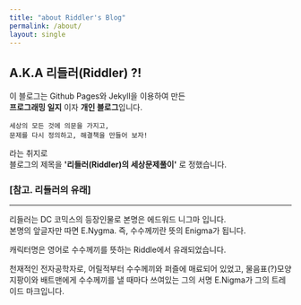 ```yaml
---
title: "about Riddler's Blog"
permalink: /about/
layout: single
---
```


## A.K.A 리들러(Riddler) ?! 

이 블로그는 Github Pages와 Jekyll을 이용하여 만든  
**프로그래밍 일지** 이자 **개인 블로그**입니다.

```  
세상의 모든 것에 의문을 가지고,  
문제를 다시 정의하고, 해결책을 만들어 보자! 
```

라는 취지로  
블로그의 제목을 **'리들러(Riddler)의 세상문제풀이'** 로 정했습니다.





### [참고. 리들러의 유래]
-------------------
리들러는 DC 코믹스의 등장인물로 본명은 에드워드 니그마 입니다.  
본명의 앞글자만 따면 E.Nygma. 즉, 수수께끼란 뜻의 Enigma가 됩니다.

캐릭터명은 영어로 수수께끼를 뜻하는 Riddle에서 유래되었습니다.

천재적인 전자공학자로, 어릴적부터 수수께끼와 퍼즐에 매료되어 있었고, 물음표(?)모양 지팡이와 배트맨에게 수수께끼를 낼 때마다 쓰여있는 그의 서명 E.Nigma가 그의 트레이드 마크입니다.